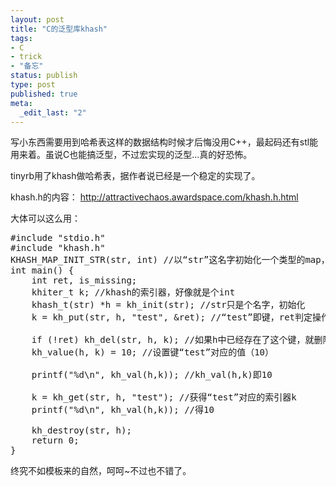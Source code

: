 ```yaml
---
layout: post
title: "C的泛型库khash"
tags: 
- C
- trick
- "备忘"
status: publish
type: post
published: true
meta: 
  _edit_last: "2"
---
```


写小东西需要用到哈希表这样的数据结构时候才后悔没用C++，最起码还有stl能用来着。虽说C也能搞泛型，不过宏实现的泛型...真的好恐怖。

tinyrb用了khash做哈希表，据作者说已经是一个稳定的实现了。

khash.h的内容：
<a href="http://attractivechaos.awardspace.com/khash.h.html">http://attractivechaos.awardspace.com/khash.h.html</a>

大体可以这么用：
<pre lang="c">
#include "stdio.h"
#include "khash.h"
KHASH_MAP_INIT_STR(str, int) //以“str”这名字初始化一个类型的map，键类型为字符串，值类型为int
int main() {
    int ret, is_missing;
    khiter_t k; //khash的索引器，好像就是个int
    khash_t(str) *h = kh_init(str); //str只是个名字，初始化
    k = kh_put(str, h, "test", &ret); //“test”即键，ret判定操作是否成功，返回k为索引器

    if (!ret) kh_del(str, h, k); //如果h中已经存在了这个键，就删除之
    kh_value(h, k) = 10; //设置键“test”对应的值（10）
    
    printf("%d\n", kh_val(h,k)); //kh_val(h,k)即10

    k = kh_get(str, h, "test"); //获得“test”对应的索引器k
    printf("%d\n", kh_val(h,k)); //得10

    kh_destroy(str, h);
    return 0;
}
</pre>

终究不如模板来的自然，呵呵~不过也不错了。
